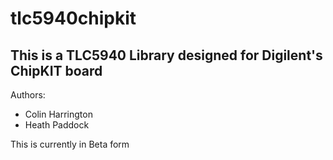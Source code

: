 tlc5940chipkit
================================

This is a TLC5940 Library designed for Digilent's ChipKIT board
--------

Authors:
* Colin Harrington
* Heath Paddock

This is currently in Beta form
